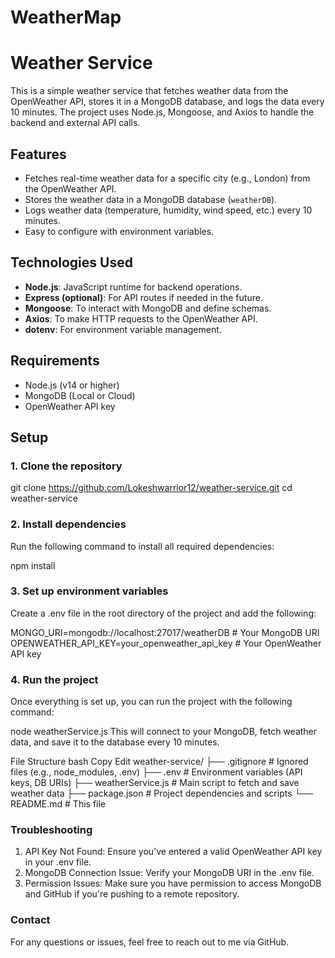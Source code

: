 # WeatherMap
# Weather Service

This is a simple weather service that fetches weather data from the OpenWeather API, stores it in a MongoDB database, and logs the data every 10 minutes. The project uses Node.js, Mongoose, and Axios to handle the backend and external API calls.

## Features

- Fetches real-time weather data for a specific city (e.g., London) from the OpenWeather API.
- Stores the weather data in a MongoDB database (`weatherDB`).
- Logs weather data (temperature, humidity, wind speed, etc.) every 10 minutes.
- Easy to configure with environment variables.

## Technologies Used

- **Node.js**: JavaScript runtime for backend operations.
- **Express (optional)**: For API routes if needed in the future.
- **Mongoose**: To interact with MongoDB and define schemas.
- **Axios**: To make HTTP requests to the OpenWeather API.
- **dotenv**: For environment variable management.

## Requirements

- Node.js (v14 or higher)
- MongoDB (Local or Cloud)
- OpenWeather API key

## Setup

### 1. Clone the repository

git clone https://github.com/Lokeshwarrior12/weather-service.git
cd weather-service

### 2. Install dependencies
Run the following command to install all required dependencies:

npm install

### 3. Set up environment variables
Create a .env file in the root directory of the project and add the following:

MONGO_URI=mongodb://localhost:27017/weatherDB  # Your MongoDB URI
OPENWEATHER_API_KEY=your_openweather_api_key   # Your OpenWeather API key

### 4. Run the project
Once everything is set up, you can run the project with the following command:

node weatherService.js
This will connect to your MongoDB, fetch weather data, and save it to the database every 10 minutes.

File Structure
bash
Copy
Edit
weather-service/
├── .gitignore           # Ignored files (e.g., node_modules, .env)
├── .env                 # Environment variables (API keys, DB URIs)
├── weatherService.js    # Main script to fetch and save weather data
├── package.json         # Project dependencies and scripts
└── README.md            # This file

### Troubleshooting
1. API Key Not Found: Ensure you've entered a valid OpenWeather API key in your .env file.
2. MongoDB Connection Issue: Verify your MongoDB URI in the .env file.
3. Permission Issues: Make sure you have permission to access MongoDB and GitHub if you're pushing to a remote repository.

### Contact
For any questions or issues, feel free to reach out to me via GitHub.

